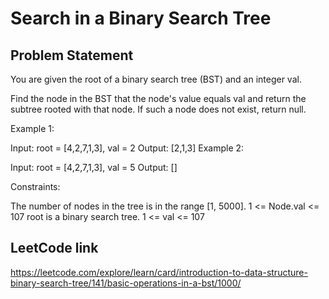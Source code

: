 # Search in a Binary Search Tree

## Problem Statement

You are given the root of a binary search tree (BST) and an integer val.

Find the node in the BST that the node's value equals val and return the subtree rooted with that node. If such a node does not exist, return null.



Example 1:


Input: root = [4,2,7,1,3], val = 2
Output: [2,1,3]
Example 2:


Input: root = [4,2,7,1,3], val = 5
Output: []


Constraints:

The number of nodes in the tree is in the range [1, 5000].
1 <= Node.val <= 107
root is a binary search tree.
1 <= val <= 107

## LeetCode link

https://leetcode.com/explore/learn/card/introduction-to-data-structure-binary-search-tree/141/basic-operations-in-a-bst/1000/
